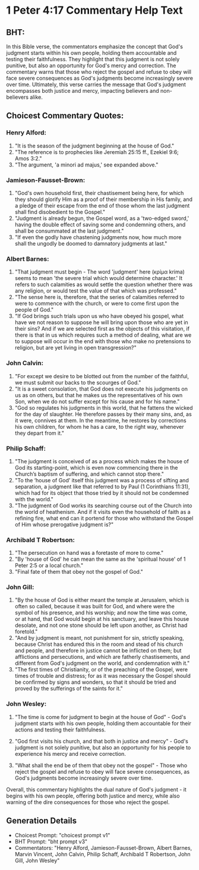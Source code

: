 # 1 Peter 4:17 Commentary Help Text

## BHT:
In this Bible verse, the commentators emphasize the concept that God's judgment starts within his own people, holding them accountable and testing their faithfulness. They highlight that this judgment is not solely punitive, but also an opportunity for God's mercy and correction. The commentary warns that those who reject the gospel and refuse to obey will face severe consequences as God's judgments become increasingly severe over time. Ultimately, this verse carries the message that God's judgment encompasses both justice and mercy, impacting believers and non-believers alike.

## Choicest Commentary Quotes:
### Henry Alford:
1. "It is the season of the judgment beginning at the house of God." 
2. "The reference is to prophecies like Jeremiah 25:15 ff., Ezekiel 9:6; Amos 3:2." 
3. "The argument, 'a minori ad majus,' see expanded above."

### Jamieson-Fausset-Brown:
1. "God's own household first, their chastisement being here, for which they should glorify Him as a proof of their membership in His family, and a pledge of their escape from the end of those whom the last judgment shall find disobedient to the Gospel."
2. "Judgment is already begun, the Gospel word, as a 'two-edged sword,' having the double effect of saving some and condemning others, and shall be consummated at the last judgment."
3. "If even the godly have chastening judgments now, how much more shall the ungodly be doomed to damnatory judgments at last."

### Albert Barnes:
1. "That judgment must begin - The word 'judgment' here (κρίμα krima) seems to mean 'the severe trial which would determine character.' It refers to such calamities as would settle the question whether there was any religion, or would test the value of that which was professed."
2. "The sense here is, therefore, that the series of calamities referred to were to commence with the church, or were to come first upon the people of God."
3. "If God brings such trials upon us who have obeyed his gospel, what have we not reason to suppose he will bring upon those who are yet in their sins? And if we are selected first as the objects of this visitation, if there is that in us which requires such a method of dealing, what are we to suppose will occur in the end with those who make no pretensions to religion, but are yet living in open transgression?"

### John Calvin:
1. "For except we desire to be blotted out from the number of the faithful, we must submit our backs to the scourges of God."
2. "It is a sweet consolation, that God does not execute his judgments on us as on others, but that he makes us the representatives of his own Son, when we do not suffer except for his cause and for his name."
3. "God so regulates his judgments in this world, that he fattens the wicked for the day of slaughter. He therefore passes by their many sins, and, as it were, connives at them. In the meantime, he restores by corrections his own children, for whom he has a care, to the right way, whenever they depart from it."

### Philip Schaff:
1. "The judgment is conceived of as a process which makes the house of God its starting-point, which is even now commencing there in the Church’s baptism of suffering, and which cannot stop there." 
2. "To the ‘house of God’ itself this judgment was a process of sifting and separation, a judgment like that referred to by Paul (1 Corinthians 11:31), which had for its object that those tried by it should not be condemned with the world." 
3. "The judgment of God works its searching course out of the Church into the world of heathenism. And if it visits even the household of faith as a refining fire, what end can it portend for those who withstand the Gospel of Him whose prerogative judgment is?"

### Archibald T Robertson:
1. "The persecution on hand was a foretaste of more to come."
2. "By 'house of God' he can mean the same as the 'spiritual house' of 1 Peter 2:5 or a local church."
3. "Final fate of them that obey not the gospel of God."

### John Gill:
1. "By the house of God is either meant the temple at Jerusalem, which is often so called, because it was built for God, and where were the symbol of his presence, and his worship; and now the time was come, or at hand, that God would begin at his sanctuary, and leave this house desolate, and not one stone should be left upon another, as Christ had foretold."
2. "And by judgment is meant, not punishment for sin, strictly speaking, because Christ has endured this in the room and stead of his church and people, and therefore in justice cannot be inflicted on them; but afflictions and persecutions, and which are fatherly chastisements, and different from God's judgment on the world, and condemnation with it."
3. "The first times of Christianity, or of the preaching of the Gospel, were times of trouble and distress; for as it was necessary the Gospel should be confirmed by signs and wonders, so that it should be tried and proved by the sufferings of the saints for it."

### John Wesley:
1. "The time is come for judgment to begin at the house of God" - God's judgment starts with his own people, holding them accountable for their actions and testing their faithfulness.

2. "God first visits his church, and that both in justice and mercy" - God's judgment is not solely punitive, but also an opportunity for his people to experience his mercy and receive correction.

3. "What shall the end be of them that obey not the gospel" - Those who reject the gospel and refuse to obey will face severe consequences, as God's judgments become increasingly severe over time.

Overall, this commentary highlights the dual nature of God's judgment - it begins with his own people, offering both justice and mercy, while also warning of the dire consequences for those who reject the gospel.


## Generation Details
- Choicest Prompt: "choicest prompt v1"
- BHT Prompt: "bht prompt v3"
- Commentators: "Henry Alford, Jamieson-Fausset-Brown, Albert Barnes, Marvin Vincent, John Calvin, Philip Schaff, Archibald T Robertson, John Gill, John Wesley"
